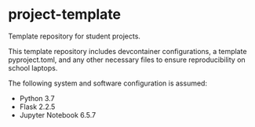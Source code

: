 # project-template

Template repository for student projects.

This template repository includes devcontainer configurations, a template pyproject.toml, and any other necessary files to ensure reproducibility on school laptops.

The following system and software configuration is assumed:

- Python 3.7
- Flask 2.2.5
- Jupyter Notebook 6.5.7
